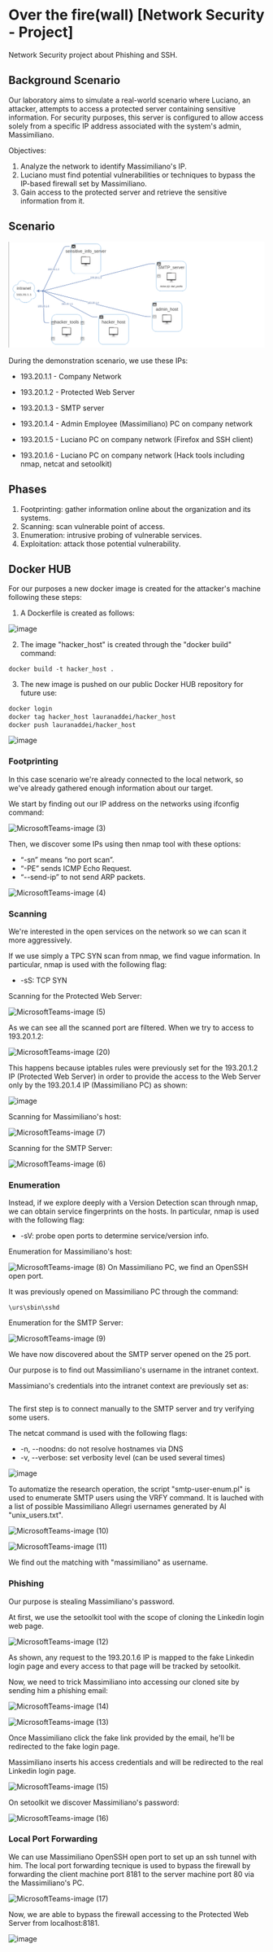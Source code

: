 # Over the fire(wall) [Network Security - Project]

Network Security project about Phishing and SSH.

## Background Scenario

Our laboratory aims to simulate a real-world scenario where Luciano, an attacker, attempts to access a protected server containing sensitive information. For security purposes, this server is configured to allow access solely from a specific IP address associated with the system's admin, Massimiliano.

Objectives:

1. Analyze the network to identify Massimiliano's IP.
2. Luciano must find potential vulnerabilities or techniques to bypass the IP-based firewall set by Massimiliano.
3. Gain access to the protected server and retrieve the sensitive information from it.

## Scenario 
![Intranet](/images/intranet.png?raw=true "Title")


During the demonstration scenario, we use these IPs:

- 193.20.1.1 - Company Network

- 193.20.1.2 - Protected Web Server

- 193.20.1.3 - SMTP server

- 193.20.1.4 - Admin Employee (Massimiliano) PC on company network

- 193.20.1.5 - Luciano PC on company network (Firefox and SSH client)

- 193.20.1.6 - Luciano PC on company network (Hack tools including nmap, netcat and setoolkit)
  
## Phases
1. Footprinting: gather information online about the organization and its systems.
2. Scanning: scan vulnerable point of access.
3. Enumeration: intrusive probing of vulnerable services.
4. Exploitation: attack those potential vulnerability.

## Docker HUB
For our purposes a new docker image is created for the attacker's machine following these steps: 

1. A Dockerfile is created as follows:

![image](https://github.com/LauraNaddei/NS-Project/assets/73280653/44e37803-ea51-4100-bec4-8b40a0c04c55)

2. The image "hacker_host" is created through the "docker build" command:
   
```
docker build -t hacker_host .
```

3. The new image is pushed on our public Docker HUB repository for future use:
   
```
docker login
docker tag hacker_host lauranaddei/hacker_host
docker push lauranaddei/hacker_host
```

![image](https://github.com/LauraNaddei/NS-Project/assets/73280653/804379cc-2735-4372-be14-7075fa63e3cf)


### Footprinting

In this case scenario we're already connected to the local network, so we've already gathered enough information about our target.

We start by finding out our IP address on the networks using ifconfig command:

![MicrosoftTeams-image (3)](https://github.com/LauraNaddei/NS-Project/assets/73280653/8f70051b-19ec-440f-8df7-e257bc8f0861)

Then, we discover some IPs using then nmap tool with these options:

- “-sn” means “no port scan”.
- “-PE” sends ICMP Echo Request.
- “--send-ip” to not send ARP packets.
  
![MicrosoftTeams-image (4)](https://github.com/LauraNaddei/NS-Project/assets/73280653/2736d144-7fd6-47dd-bb8b-ef007c32e6ea)

### Scanning
We're interested in the open services on the network so we can scan it more aggressively.

If we use simply a TPC SYN scan from nmap, we find vague information. In particular, nmap is used with the following flag:
- -sS: TCP SYN

Scanning for the Protected Web Server:

![MicrosoftTeams-image (5)](https://github.com/LauraNaddei/NS-Project/assets/73280653/66eef6c9-c12d-4cdf-bbd0-9d8dae2f583c)

As we can see all the scanned port are filtered.
When we try to access to 193.20.1.2:

![MicrosoftTeams-image (20)](https://github.com/LauraNaddei/NS-Project/assets/73280653/19bbf498-b37b-4867-9b7c-7523f99b3c8f)

This happens because iptables rules were previously set for the 193.20.1.2 IP (Protected Web Server) in order to provide the access to the Web Server only by the 193.20.1.4 IP (Massimiliano PC) as shown:

![image](https://github.com/LauraNaddei/NS-Project/assets/73280653/24366c5e-b0c6-4abb-b940-4ce1edd11fe1)

Scanning for Massimiliano's host:

![MicrosoftTeams-image (7)](https://github.com/LauraNaddei/NS-Project/assets/73280653/d84aca8b-2cb6-4df4-a77f-76f91bd04211)

Scanning for the SMTP Server:

![MicrosoftTeams-image (6)](https://github.com/LauraNaddei/NS-Project/assets/73280653/dc29d8d2-af94-4e40-9928-7dd2434ef71f)


### Enumeration
Instead, if we explore deeply with a Version Detection scan through nmap, we can obtain service fingerprints on the hosts.
In particular, nmap is used with the following flag:
- -sV: probe open ports to determine service/version info.

Enumeration for Massimiliano's host:

![MicrosoftTeams-image (8)](https://github.com/LauraNaddei/NS-Project/assets/73280653/8d34edc2-1429-4336-b8a9-7b4c00b0e1fa)
On Massimiliano PC, we find an OpenSSH open port.

It was previously opened on Massimiliano PC through the command:

```
\urs\sbin\sshd
```

Enumeration for the SMTP Server:

![MicrosoftTeams-image (9)](https://github.com/LauraNaddei/NS-Project/assets/73280653/4fb81806-0d4d-446f-8710-b85764e92878)

We have now discovered about the SMTP server opened on the 25 port.

Our purpose is to find out Massimiliano's username in the intranet context.

Massimiano's credentials into the intranet context are previously set as:

```

```

The first step is to connect manually to the SMTP server and try verifying some users.

The netcat command is used with the following flags:
- -n, --noodns: do not resolve hostnames via DNS
- -v, --verbose: set verbosity level (can be used several times)
  
![image](https://github.com/LauraNaddei/NS-Project/assets/73280653/e37fa670-c10a-4963-bfe3-fe1116fdd192)

To automatize the research operation, the script "smtp-user-enum.pl" is used to enumerate SMTP users using the VRFY command. It is lauched with a list of possible Massimiliano Allegri usernames generated by AI "unix_users.txt".

![MicrosoftTeams-image (10)](https://github.com/LauraNaddei/NS-Project/assets/73280653/ecc6f4ae-9ba7-499f-8f0c-479abdba0e56)

![MicrosoftTeams-image (11)](https://github.com/LauraNaddei/NS-Project/assets/73280653/13fe99a4-49ba-4128-9552-641909f21408)

We find out the matching with "massimiliano" as username.

### Phishing

Our purpose is stealing Massimiliano's password. 

At first, we use the setoolkit tool with the scope of cloning the Linkedin login web page.

![MicrosoftTeams-image (12)](https://github.com/LauraNaddei/NS-Project/assets/73280653/62361729-518f-42ad-b73a-90f889355d8f)

As shown, any request to the 193.20.1.6 IP is mapped to the fake Linkedin login page and every access to that page will be tracked by setoolkit.

Now, we need to trick Massimiliano into accessing our cloned site by sending him a phishing email:

![MicrosoftTeams-image (14)](https://github.com/LauraNaddei/NS-Project/assets/73280653/8c75f516-1a02-418a-8d60-ba166c93a2f3)

![MicrosoftTeams-image (13)](https://github.com/LauraNaddei/NS-Project/assets/73280653/bf98db13-23c5-4ad8-a1f2-a6fbb77d259d)

Once Massimiliano click the fake link provided by the email, he'll be redirected to the fake login page.

Massimiliano inserts his access credentials and will be redirected to the real Linkedin login page.

![MicrosoftTeams-image (15)](https://github.com/LauraNaddei/NS-Project/assets/73280653/41e2e629-eb65-43a5-9bab-9dd8d50ffd76)

On setoolkit we discover Massimiliano's password:

![MicrosoftTeams-image (16)](https://github.com/LauraNaddei/NS-Project/assets/73280653/bb71f785-b4c4-412e-b963-461954ac232b)


### Local Port Forwarding

We can use Massimiliano OpenSSH open port to set up an ssh tunnel with him. 
The local port forwarding tecnique is used to bypass the firewall by forwarding the client machine port 8181 to the server machine port 80 via the Massimiliano's PC.

![MicrosoftTeams-image (17)](https://github.com/LauraNaddei/NS-Project/assets/73280653/d29225f1-6274-49c2-addf-f696d272fa81)

Now, we are able to bypass the firewall accessing to the Protected Web Server from localhost:8181.

![image](https://github.com/LauraNaddei/NS-Project/assets/73280653/8d78c9aa-bec8-447f-ba30-d4686d3881e1)




